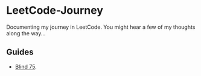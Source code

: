 # LeetCode-Journey
Documenting my journey in LeetCode. You might hear a few of my thoughts along the way...

## Guides
* [Blind 75](https://www.techinterviewhandbook.org/algorithms/study-cheatsheet/).
